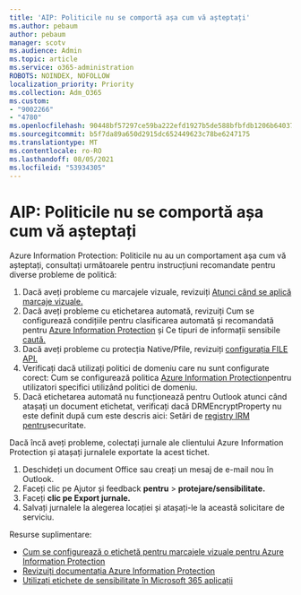 ```yaml
---
title: 'AIP: Politicile nu se comportă așa cum vă așteptați'
ms.author: pebaum
author: pebaum
manager: scotv
ms.audience: Admin
ms.topic: article
ms.service: o365-administration
ROBOTS: NOINDEX, NOFOLLOW
localization_priority: Priority
ms.collection: Adm_O365
ms.custom:
- "9002266"
- "4780"
ms.openlocfilehash: 90448bf57297ce59ba222efd1927b5de588bfbfdb1206b6403764d7f43fed690
ms.sourcegitcommit: b5f7da89a650d2915dc652449623c78be6247175
ms.translationtype: MT
ms.contentlocale: ro-RO
ms.lasthandoff: 08/05/2021
ms.locfileid: "53934305"
---
```

# <a name="aip-policies-not-behaving-as-expected"></a>AIP: Politicile nu se comportă așa cum vă așteptați

Azure Information Protection: Politicile nu au un comportament așa cum vă așteptați, consultați următoarele pentru instrucțiuni recomandate pentru diverse probleme de politică:

1. Dacă aveți probleme cu marcajele vizuale, revizuiți [Atunci când se aplică marcaje vizuale.](https://docs.microsoft.com/azure/information-protection/configure-policy-markings#when-visual-markings-are-applied)
2. Dacă aveți probleme cu etichetarea automată, revizuiți Cum se configurează condițiile pentru clasificarea automată și recomandată pentru [Azure Information Protection](https://docs.microsoft.com/azure/information-protection/configure-policy-classification) și Ce tipuri de informații sensibile [caută.](https://docs.microsoft.com/microsoft-365/compliance/sensitive-information-type-entity-definitions)
3. Dacă aveți probleme cu protecția Native/Pfile, revizuiți [configurația FILE API.](https://docs.microsoft.com/azure/information-protection/develop/file-api-configuration)
4. Verificați dacă utilizați politici de domeniu care nu sunt configurate corect: Cum se configurează politica [Azure Information Protection](https://docs.microsoft.com/azure/information-protection/configure-policy-scope)pentru utilizatori specifici utilizând politici de domeniu.
5. Dacă etichetarea automată nu funcționează pentru Outlook atunci când atașați un document etichetat, verificați dacă DRMEncryptProperty nu este definit după cum este descris aici: Setări de [registry IRM pentru](https://docs.microsoft.com/deployoffice/security/protect-sensitive-messages-and-documents-by-using-irm-in-office#office-2016-irm-registry-key-options)securitate.

Dacă încă aveți probleme, colectați jurnale ale clientului Azure Information Protection și atașați jurnalele exportate la acest tichet.

1. Deschideți un document Office sau creați un mesaj de e-mail nou în Outlook.
2. Faceți clic pe Ajutor și feedback **pentru**  >  **protejare/sensibilitate.**
3. Faceți **clic pe Export jurnale.**
4. Salvați jurnalele la alegerea locației și atașați-le la această solicitare de serviciu.

Resurse suplimentare:

- [Cum se configurează o etichetă pentru marcajele vizuale pentru Azure Information Protection](https://docs.microsoft.com/azure/information-protection/configure-policy-markings)
- [Revizuiți documentația Azure Information Protection](https://docs.microsoft.com/azure/information-protection/what-is-information-protection)
- [Utilizați etichete de sensibilitate în Microsoft 365 aplicații](https://docs.microsoft.com/microsoft-365/compliance/sensitivity-labels-office-apps)

